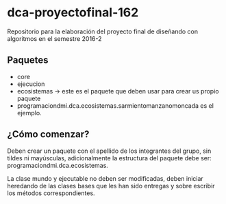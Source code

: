 # dca-proyectofinal-162
Repositorio para la elaboración del proyecto final de diseñando con algoritmos en el semestre 2016-2

## Paquetes

*   core
*   ejecucion
*	ecosistemas -> este es el paquete que deben usar para crear us propio paquete
*	programaciondmi.dca.ecosistemas.sarmientomanzanomoncada es el ejemplo. 

## ¿Cómo comenzar?

Deben crear un paquete con el apellido de los integrantes del grupo, sin tildes ni mayúsculas, adicionalmente la estructura del paquete debe ser: programaciondmi.dca.ecosistemas.

La clase mundo  y ejecutable no deben ser modificadas, deben iniciar heredando de las clases bases que les han sido entregas y sobre escribir los métodos correspondientes.


